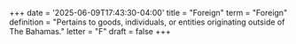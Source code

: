+++
date = '2025-06-09T17:43:30-04:00'
title = "Foreign"
term = "Foreign"
definition = "Pertains to goods, individuals, or entities originating outside of The Bahamas."
letter = "F"
draft = false
+++

